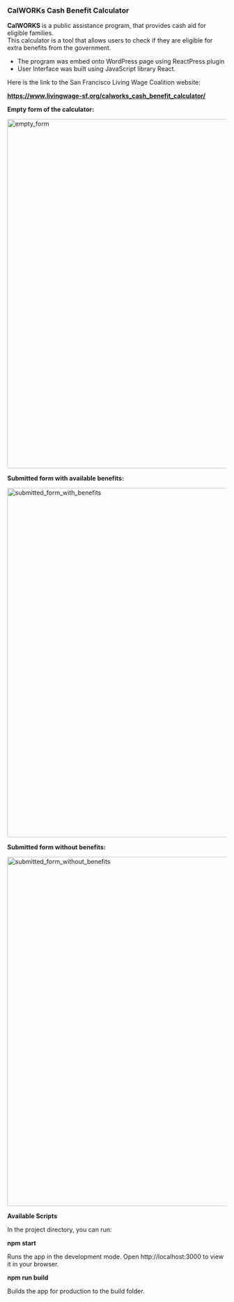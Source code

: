 <h3>CalWORKs Cash Benefit Calculator</h3>
                                                         
**CalWORKS** is a public assistance program, that provides cash aid for eligible families. <br>
This calculator is a tool that allows users to check if they are eligible for extra benefits from the government. 

* The program was embed onto WordPress page using ReactPress plugin</br>
* User Interface was built using JavaScript library React.

Here is the link to the San Francisco Living Wage Coalition website:

**https://www.livingwage-sf.org/calworks_cash_benefit_calculator/**

**Empty form of the calculator:**

<img width="800" alt="empty_form" src="https://user-images.githubusercontent.com/46214277/167541882-ad8ffc7c-d6c2-4480-9378-0db7d6a15e71.png">


**Submitted form with available benefits:**

<img width="800" alt="submitted_form_with_benefits" src="https://user-images.githubusercontent.com/46214277/167514216-230cd635-1a44-441c-bf6d-c65b9e22bc09.png">


**Submitted form without benefits:**

<img width="800" alt="submitted_form_without_benefits" src="https://user-images.githubusercontent.com/46214277/167514242-46dbc78b-e2c7-4dc4-893c-ded49cf4fe3a.png">


**Available Scripts**

In the project directory, you can run:

**npm start**

Runs the app in the development mode. Open http://localhost:3000 to view it in your browser.

**npm run build**

Builds the app for production to the build folder.
